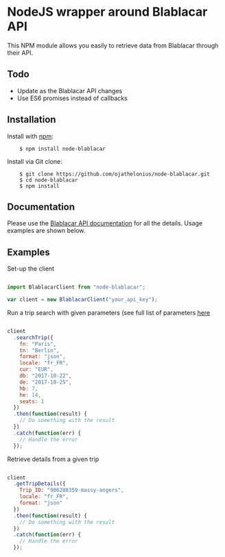 # NodeJS wrapper around Blablacar API

This NPM module allows you easily to retrieve data from Blablacar through their API.

## Todo

* Update as the Blablacar API changes
* Use ES6 promises instead of callbacks

## Installation

Install with [npm](http://npmjs.org/):

```
    $ npm install node-blablacar
```

Install via Git clone:

```
    $ git clone https://github.com/ojathelonius/node-blablacar.git
    $ cd node-blablacar
    $ npm install
```

## Documentation

Please use the [Blablacar API documentation](https://dev.blablacar.com/docs/versions/1.0/getting-started) for all the details. Usage examples are shown below.

## Examples

Set-up the client


```javascript

import BlablacarClient from "node-blablacar";

var client = new BlablacarClient("your_api_key");

```


Run a trip search with given parameters (see full list of parameters [here](https://dev.blablacar.com/docs/versions/1.0/resources/trips/endpoints/list-dingbats)

```javascript

client
  .searchTrip({
    fn: "Paris",
    tn: "Berlin",
    format: "json",
    locale: "fr_FR",
    cur: "EUR",
    db: "2017-10-22",
    de: "2017-10-25",
    hb: 7,
    he: 14,
    seats: 1
  })
  .then(function(result) {
    // Do something with the result
  })
  .catch(function(err) {
    // Handle the error
  });

```

Retrieve details from a given trip

```javascript

client
  .getTripDetails({
    Trip_ID: "906288359-massy-angers",
    locale: "fr_FR",
    format: "json"
  })
  .then(function(result) {
    // Do something with the result
  })
  .catch(function(err) {
    // Handle the error
  });

```
